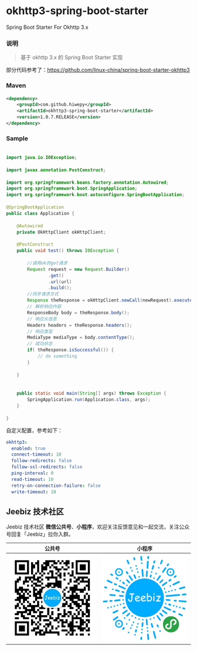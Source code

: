 # okhttp3-spring-boot-starter

Spring Boot Starter For Okhttp 3.x


### 说明


 > 基于 okhttp 3.x 的 Spring Boot Starter 实现
 
 部分代码参考了：https://github.com/linux-china/spring-boot-starter-okhttp3

### Maven

``` xml
<dependency>
	<groupId>com.github.hiwepy</groupId>
	<artifactId>okhttp3-spring-boot-starter</artifactId>
	<version>1.0.7.RELEASE</version>
</dependency>
```

### Sample

```java

import java.io.IOException;

import javax.annotation.PostConstruct;

import org.springframework.beans.factory.annotation.Autowired;
import org.springframework.boot.SpringApplication;
import org.springframework.boot.autoconfigure.SpringBootApplication;

@SpringBootApplication
public class Application {
	
	@Autowired
	private OkHttpClient okHttpClient;
	
	@PostConstruct
	public void test() throws IOException {
		
		//调用ok的get请求
       	Request request = new Request.Builder()
                .get()
                .url(url)
                .build();
       	//同步请求方式
	   	Response theResponse = okHttpClient.newCall(newRequest).execute();
	   	// 解析响应内容
	   	ResponseBody body = theResponse.body();
	   	// 响应头信息
	   	Headers headers = theResponse.headers();
	   	// 响应类型
	   	MediaType mediaType = body.contentType();
	   	// 成功状态
		if( theResponse.isSuccessful()) {
			// do something
		} 
		
	}
	
	
	public static void main(String[] args) throws Exception {
		SpringApplication.run(Application.class, args);
	}

}

```

自定义配置，参考如下：
```yaml
okhttp3:
  enabled: true
  connect-timeout: 10
  follow-redirects: false
  follow-ssl-redirects: false
  ping-interval: 0
  read-timeout: 10
  retry-on-connection-failure: false
  write-timeout: 10
```


## Jeebiz 技术社区

Jeebiz 技术社区 **微信公共号**、**小程序**，欢迎关注反馈意见和一起交流，关注公众号回复「Jeebiz」拉你入群。

|公共号|小程序|
|---|---|
| ![](https://raw.githubusercontent.com/hiwepy/static/main/images/qrcode_for_gh_1d965ea2dfd1_344.jpg)| ![](https://raw.githubusercontent.com/hiwepy/static/main/images/gh_09d7d00da63e_344.jpg)|

